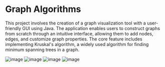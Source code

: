 # Graph Algorithms

This project involves the creation of a graph visualization tool with a user-friendly GUI using Java. The application enables users to construct graphs from scratch through an intuitive interface, allowing them to add nodes, edges, and customize graph properties. The core feature includes implementing Kruskal's algorithm, a widely used algorithm for finding minimum spanning trees in a graph.

![image](https://github.com/AbdallahAE/Graph-Algorithms/assets/106286861/9b609068-6c57-457e-9413-4089de57017d)
![image](https://github.com/AbdallahAE/Graph-Algorithms/assets/106286861/f8e00b28-a335-4736-82ed-56347eeccbd0)
![image](https://github.com/AbdallahAE/Graph-Algorithms/assets/106286861/0d5f6302-4e93-46b5-bfbd-8056cb47d8f3)
![image](https://github.com/AbdallahAE/Graph-Algorithms/assets/106286861/b2df9022-310e-404f-b3ab-8e49016a322e)
